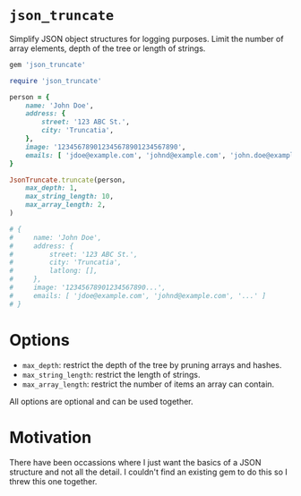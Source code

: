 # `json_truncate`

Simplify JSON object structures for logging purposes. Limit the number of array elements, depth of the tree or length of strings.

```ruby
gem 'json_truncate'
```

```ruby
require 'json_truncate'

person = {
    name: 'John Doe',
    address: {
        street: '123 ABC St.',
        city: 'Truncatia',
    },
    image: '123456789012345678901234567890',
    emails: [ 'jdoe@example.com', 'johnd@example.com', 'john.doe@example.com' ]
}

JsonTruncate.truncate(person,
    max_depth: 1,
    max_string_length: 10,
    max_array_length: 2,
)

# {
#     name: 'John Doe',
#     address: {
#         street: '123 ABC St.',
#         city: 'Truncatia',
#         latlong: [],
#     },
#     image: '12345678901234567890...',
#     emails: [ 'jdoe@example.com', 'johnd@example.com', '...' ]
# }
```

# Options

- `max_depth`: restrict the depth of the tree by pruning arrays and hashes.
- `max_string_length`: restrict the length of strings.
- `max_array_length`: restrict the number of items an array can contain.

All options are optional and can be used together.

# Motivation

There have been occassions where I just want the basics of a JSON structure and
not all the detail. I couldn't find an existing gem to do this so I threw this one
together.
